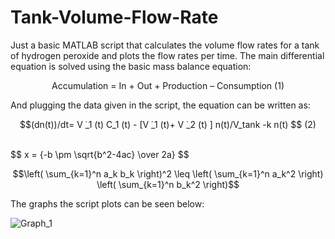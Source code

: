 # Tank-Volume-Flow-Rate
Just a basic MATLAB script that calculates the volume flow rates for a tank of hydrogen peroxide and plots the flow rates per time. The main differential equation is solved using the basic mass balance equation:<br>

<p align="center">
Accumulation = In + Out + Production – Consumption  (1) <br>
</p>

And plugging the data given in the script, the equation can be written as:<br>
<p align="center">
$$(dn(t))/dt= V ̇_1 (t) C_1 (t)  - [V ̇_1 (t)+ V ̇_2 (t) ]  n(t)/V_tank   -k n(t) $$   (2) <br><br>
</p>
$$ x = {-b \pm \sqrt{b^2-4ac} \over 2a} $$


$$\left( \sum_{k=1}^n a_k b_k \right)^2 \leq \left( \sum_{k=1}^n a_k^2 \right) \left( \sum_{k=1}^n b_k^2 \right)$$


The graphs the script plots can be seen below:<br>

![Graph_1](https://github.com/user-attachments/assets/e41a9d20-94bc-48b1-9353-e23b7cc0c763)

